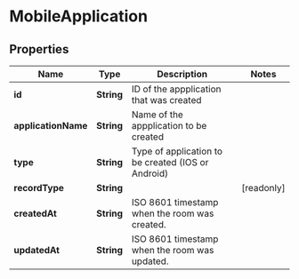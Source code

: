 

# MobileApplication


## Properties

Name | Type | Description | Notes
------------ | ------------- | ------------- | -------------
**id** | **String** | ID of the appplication that was created | 
**applicationName** | **String** | Name of the appplication to be created | 
**type** | **String** | Type of application to be created (IOS or Android) | 
**recordType** | **String** |  |  [readonly]
**createdAt** | **String** | ISO 8601 timestamp when the room was created. | 
**updatedAt** | **String** | ISO 8601 timestamp when the room was updated. | 



